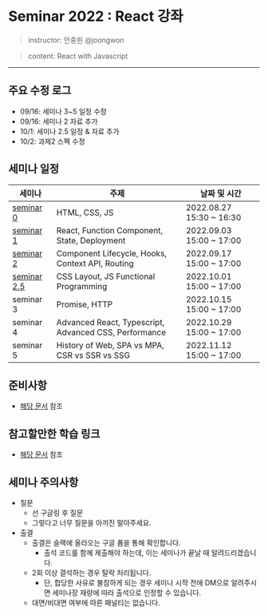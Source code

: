 # Seminar 2022 : React 강좌

> instructor: 안중원 @joongwon

> content: React with Javascript

---

## 주요 수정 로그
* 09/16: 세미나 3~5 일정 수정
* 09/16: 세미나 2 자료 추가
* 10/1: 세미나 2.5 일정 & 자료 추가
* 10/2: 과제2 스펙 수정

## 세미나 일정

| 세미나                    | 주제                                                    | 날짜 및 시간                  |
|------------------------|-------------------------------------------------------|--------------------------|
| [seminar 0](seminar-0) | HTML, CSS, JS                                         | 2022.08.27 15:30 ~ 16:30 |
| [seminar 1](seminar-1) | React, Function Component, State, Deployment          | 2022.09.03 15:00 ~ 17:00 |
| [seminar 2](seminar-2) | Component Lifecycle, Hooks, Context API, Routing      | 2022.09.17 15:00 ~ 17:00 |
| [seminar 2.5](seminar-2.5) | CSS Layout, JS Functional Programming      | 2022.10.01 15:00 ~ 17:00 |
| seminar 3              | Promise, HTTP                                         | 2022.10.15 15:00 ~ 17:00 |
| seminar 4              | Advanced React, Typescript, Advanced CSS, Performance | 2022.10.29 15:00 ~ 17:00 |
| seminar 5              | History of Web, SPA vs MPA, CSR vs SSR vs SSG         | 2022.11.12 15:00 ~ 17:00 |

## 준비사항

* [해당 문서](./requirement.md) 참조

## 참고할만한 학습 링크

* [해당 문서](./study-links.md) 참조

## 세미나 주의사항

- 질문
    - 선 구글링 후 질문
    - 그렇다고 너무 질문을 아끼진 말아주세요.
- 출결
  - 출결은 슬랙에 올라오는 구글 폼을 통해 확인합니다.
    - 출석 코드를 함께 제출해야 하는데, 이는 세미나가 끝날 때 알려드리겠습니다.
  - 2회 이상 결석하는 경우 탈락 처리됩니다.
    - 단, 합당한 사유로 불참하게 되는 경우 세미나 시작 전에 DM으로 알려주시면 세미나장 재량에 따라 출석으로 인정할 수 있습니다.
  - 대면/비대면 여부에 따른 패널티는 없습니다.
